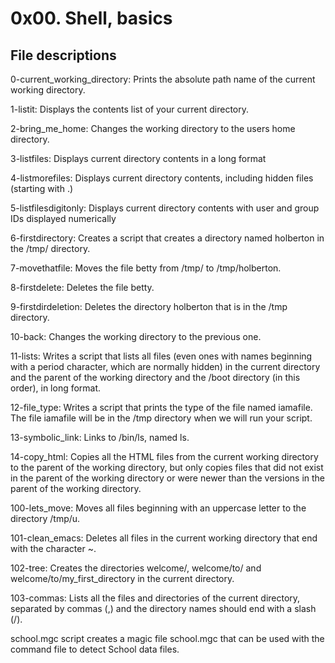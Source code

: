 # 0x00. Shell, basics

## File descriptions

0-current_working_directory: Prints the absolute path name of the current working directory.

1-listit: Displays the contents list of your current directory.

2-bring_me_home: Changes the working directory to the users home directory.

3-listfiles: Displays current directory contents in a long format

4-listmorefiles: Displays current directory contents, including hidden files (starting with .)

5-listfilesdigitonly: Displays current directory contents with user and group IDs displayed numerically

6-firstdirectory: Creates a script that creates a directory named holberton in the /tmp/ directory.

7-movethatfile: Moves the file betty from /tmp/ to /tmp/holberton.

8-firstdelete: Deletes the file betty.

9-firstdirdeletion: Deletes the directory holberton that is in the /tmp directory.

10-back: Changes the working directory to the previous one.

11-lists: Writes a script that lists all files (even ones with names beginning with a period character, which are normally hidden) in the current directory and the parent of the working directory and the /boot directory (in this order), in long format.

12-file_type: Writes a script that prints the type of the file named iamafile. The file iamafile will be in the /tmp directory when we will run your script.

13-symbolic_link: Links to /bin/ls, named ls. 

14-copy_html: Copies all the HTML files from the current working directory to the parent of the working directory, but only copies files that did not exist in the parent of the working directory or were newer than the versions in the parent of the working directory.

100-lets_move: Moves all files beginning with an uppercase letter to the directory /tmp/u.

101-clean_emacs: Deletes all files in the current working directory that end with the character ~.

102-tree: Creates the directories welcome/, welcome/to/ and welcome/to/my_first_directory in the current directory.

103-commas: Lists all the files and directories of the current directory, separated by commas (,) and the directory names should end with a slash (/).

school.mgc script creates a magic file school.mgc that can be used with the command file to detect School data files.
